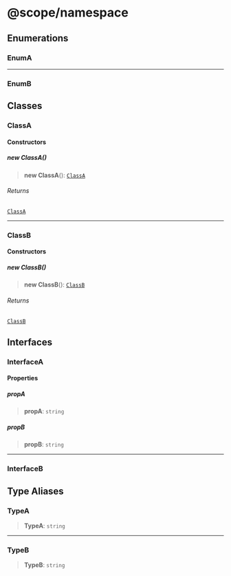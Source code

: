 # @scope/namespace

## Enumerations

### EnumA

***

### EnumB

## Classes

### ClassA

#### Constructors

##### new ClassA()

> **new ClassA**(): [`ClassA`](namespace.md#classa)

###### Returns

[`ClassA`](namespace.md#classa)

***

### ClassB

#### Constructors

##### new ClassB()

> **new ClassB**(): [`ClassB`](namespace.md#classb)

###### Returns

[`ClassB`](namespace.md#classb)

## Interfaces

### InterfaceA

#### Properties

##### propA

> **propA**: `string`

##### propB

> **propB**: `string`

***

### InterfaceB

## Type Aliases

### TypeA

> **TypeA**: `string`

***

### TypeB

> **TypeB**: `string`
